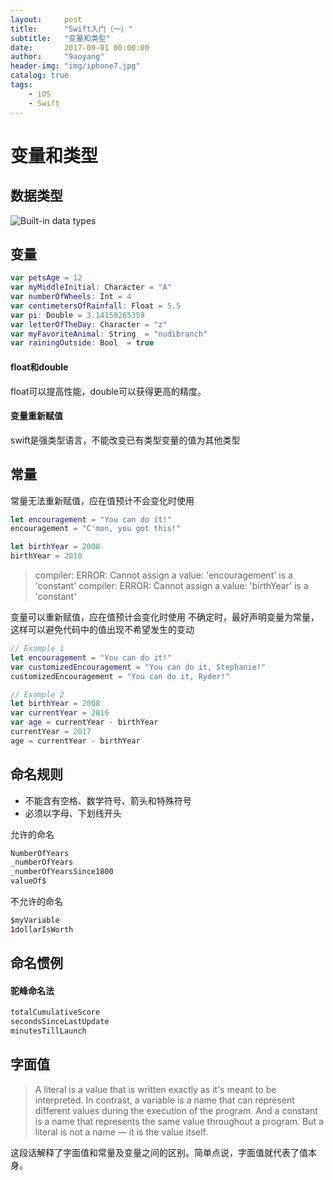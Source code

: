 ```yaml
---
layout:     post
title:      "Swift入门（一）"
subtitle:   "变量和类型"
date:       2017-09-01 00:00:00 
author:     "9aoyang"
header-img: "img/iphone7.jpg"
catalog: true
tags:
    - iOS
    - Swift
---
```

# 变量和类型

## 数据类型

![Built-in data types](http://upload-images.jianshu.io/upload_images/4260383-e26a936d8081ee33.png?imageMogr2/auto-orient/strip%7CimageView2/2/w/1240)

## 变量

```swift
var petsAge = 12 
var myMiddleInitial: Character = "A"
var numberOfWheels: Int = 4
var centimetersOfRainfall: Float = 5.5
var pi: Double = 3.14159265359
var letterOfTheDay: Character = "z"
var myFavoriteAnimal: String  = "nudibranch"
var rainingOutside: Bool  = true
```

#### float和double
float可以提高性能，double可以获得更高的精度。

#### 变量重新赋值
swift是强类型语言，不能改变已有类型变量的值为其他类型

## 常量

常量无法重新赋值，应在值预计不会变化时使用

```swift
let encouragement = "You can do it!"
encouragement = "C'mon, you got this!"

let birthYear = 2008
birthYear = 2010
```

> compiler: ERROR: Cannot assign a value: 'encouragement' is a 'constant'
compiler: ERROR: Cannot assign a value: 'birthYear' is a 'constant'

变量可以重新赋值，应在值预计会变化时使用
不确定时，最好声明变量为常量，这样可以避免代码中的值出现不希望发生的变动

```swift
// Example 1
let encouragement = "You can do it!"
var customizedEncouragement = "You can do it, Stephanie!"
customizedEncouragement = "You can do it, Ryder!"

// Example 2
let birthYear = 2008
var currentYear = 2016
var age = currentYear - birthYear
currentYear = 2017
age = currentYear - birthYear
```

## 命名规则

- 不能含有空格、数学符号、箭头和特殊符号
- 必须以字母、下划线开头

允许的命名

```swift
NumberOfYears
_numberOfYears
_numberOfYearsSince1800
valueOf$
```

不允许的命名

```swift
$myVariable
1dollarIsWorth
```

## 命名惯例

#### 驼峰命名法

```swift
totalCumulativeScore
secondsSinceLastUpdate
minutesTillLaunch
```

## 字面值

> A literal is a value that is written exactly as it's meant to be interpreted. In contrast, a variable is a name that can represent different values during the execution of the program. And a constant is a name that represents the same value throughout a program. But a literal is not a name — it is the value itself.

这段话解释了字面值和常量及变量之间的区别。简单点说，字面值就代表了值本身。